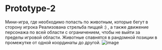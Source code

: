 # Prototype-2
 Мини-игра, где необходимо попасть по животным, которые бегут в сторону игрока
 Реализована стрельба пиццей :) , а также движение персонажа по всей области с ограничением, чтобы не выйти за пределы игровой области. Животные спавнятся в рандомной позиции в промежутке от одной координаты до другой.
![image](https://github.com/HAR4A/Prototype-2/assets/150113486/10637c8c-7a51-4c67-8a3c-d2346144baf7)

